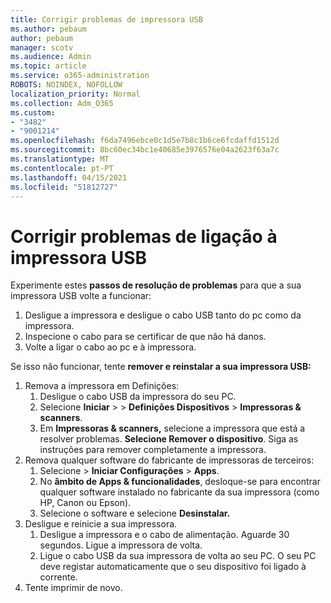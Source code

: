 ```yaml
---
title: Corrigir problemas de impressora USB
ms.author: pebaum
author: pebaum
manager: scotv
ms.audience: Admin
ms.topic: article
ms.service: o365-administration
ROBOTS: NOINDEX, NOFOLLOW
localization_priority: Normal
ms.collection: Adm_O365
ms.custom:
- "3482"
- "9001214"
ms.openlocfilehash: f6da7496ebce0c1d5e7b8c1b6ce6fcdaffd1512d
ms.sourcegitcommit: 8bc60ec34bc1e40685e3976576e04a2623f63a7c
ms.translationtype: MT
ms.contentlocale: pt-PT
ms.lasthandoff: 04/15/2021
ms.locfileid: "51812727"
---
```

# <a name="fix-usb-printer-connection-issues"></a>Corrigir problemas de ligação à impressora USB

Experimente estes **passos de resolução de problemas** para que a sua impressora USB volte a funcionar:

1. Desligue a impressora e desligue o cabo USB tanto do pc como da impressora.
2. Inspecione o cabo para se certificar de que não há danos.
3. Volte a ligar o cabo ao pc e à impressora.

Se isso não funcionar, tente **remover e reinstalar a sua impressora USB:**

1. Remova a impressora em Definições:
    1. Desligue o cabo USB da impressora do seu PC.
    2. Selecione **Iniciar**  >    >  **Definições Dispositivos**  >  **Impressoras & scanners**.
    3. Em **Impressoras & scanners,** selecione a impressora que está a resolver problemas. **Selecione Remover o dispositivo**. Siga as instruções para remover completamente a impressora.
2. Remova qualquer software do fabricante de impressoras de terceiros:
    1. Selecione   >  **Iniciar Configurações**  >  **Apps**.
    2. No **âmbito de Apps & funcionalidades**, desloque-se para encontrar qualquer software instalado no fabricante da sua impressora (como HP, Canon ou Epson).
    3. Selecione o software e selecione **Desinstalar.**
3. Desligue e reinicie a sua impressora.<br>
    1. Desligue a impressora e o cabo de alimentação. Aguarde 30 segundos. Ligue a impressora de volta.
    2. Ligue o cabo USB da sua impressora de volta ao seu PC. O seu PC deve registar automaticamente que o seu dispositivo foi ligado à corrente.
4. Tente imprimir de novo.